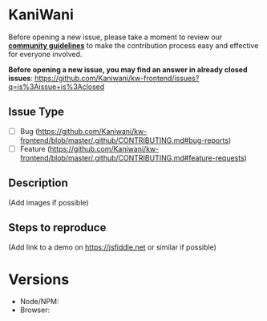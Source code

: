 # KaniWani

Before opening a new issue, please take a moment to review our [**community guidelines**](https://github.com/Kaniwani/kw-frontend/blob/master/.github/CONTRIBUTING.md) to make the contribution process easy and effective for everyone involved.

**Before opening a new issue, you may find an answer in already closed issues**:
https://github.com/Kaniwani/kw-frontend/issues?q=is%3Aissue+is%3Aclosed

## Issue Type

- [ ] Bug (https://github.com/Kaniwani/kw-frontend/blob/master/.github/CONTRIBUTING.md#bug-reports)
- [ ] Feature (https://github.com/Kaniwani/kw-frontend/blob/master/.github/CONTRIBUTING.md#feature-requests)

## Description

(Add images if possible)

## Steps to reproduce

(Add link to a demo on https://jsfiddle.net or similar if possible)

# Versions

- Node/NPM:
- Browser:
